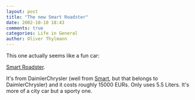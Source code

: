 ```yaml
---
layout: post
title: "The new Smart Roadster"
date: 2002-10-10 18:43
comments: true
categories: Life in General
author: Oliver Thylmann
---
```



This one actually seems like a fun car:

[Smart Roadster](http://217.110.182.254/-snm-0135045592-1033119033-0000032129-0000000014-1034275333-enm-roadster/-snm-0135045592-1033119033-0000032129-0000000014-1034275334-enm-index.php?chapter=gallery&amp;PHPSESSID=b3cc83f52a673b00e3c64b3724efa17f).

It's from DaimlerChrysler (well from [Smart](http://www.smart.de/), but that belongs to DaimlerChrysler) and it costs roughly 15000 EURs. Only uses 5.5 Liters. It's more of a city car but a sporty one.


